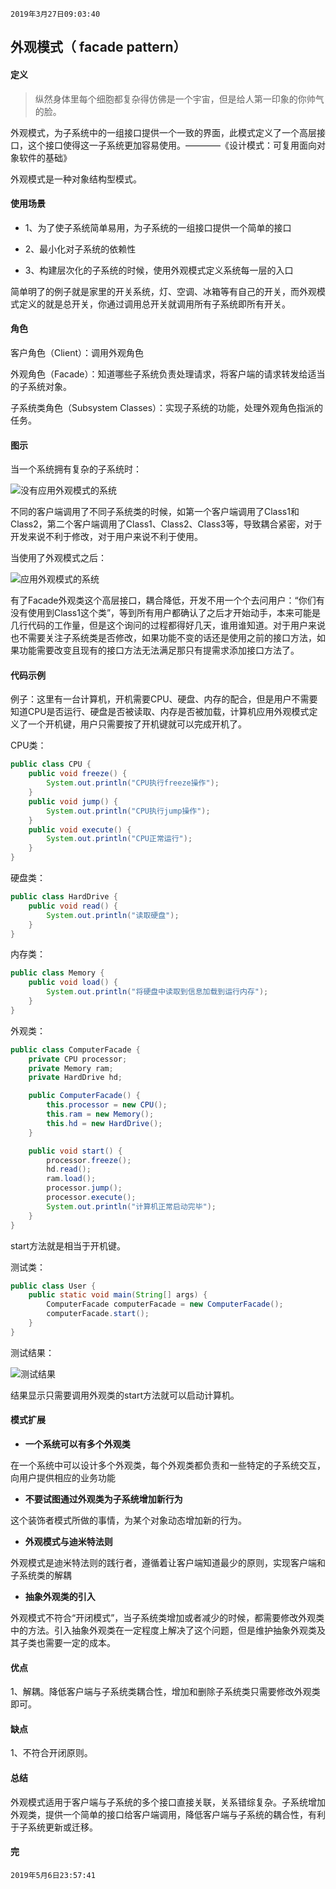 `2019年3月27日09:03:40`

## 外观模式（ facade pattern）

#### 定义

>纵然身体里每个细胞都复杂得仿佛是一个宇宙，但是给人第一印象的你帅气的脸。

外观模式，为子系统中的一组接口提供一个一致的界面，此模式定义了一个高层接口，这个接口使得这一子系统更加容易使用。————《设计模式：可复用面向对象软件的基础》

外观模式是一种对象结构型模式。

#### 使用场景

- 1、为了使子系统简单易用，为子系统的一组接口提供一个简单的接口

- 2、最小化对子系统的依赖性

- 3、构建层次化的子系统的时候，使用外观模式定义系统每一层的入口

简单明了的例子就是家里的开关系统，灯、空调、冰箱等有自己的开关，而外观模式定义的就是总开关，你通过调用总开关就调用所有子系统即所有开关。

#### 角色

客户角色（Client）：调用外观角色

外观角色（Facade）：知道哪些子系统负责处理请求，将客户端的请求转发给适当的子系统对象。

子系统类角色（Subsystem Classes）：实现子系统的功能，处理外观角色指派的任务。

#### 图示

当一个系统拥有复杂的子系统时：

![没有应用外观模式的系统](https://images.cnblogs.com/cnblogs_com/mingmingcome/1618392/o_facade-without-facade.jpg)

不同的客户端调用了不同子系统类的时候，如第一个客户端调用了Class1和Class2，第二个客户端调用了Class1、Class2、Class3等，导致耦合紧密，对于开发来说不利于修改，对于用户来说不利于使用。

当使用了外观模式之后：

![应用外观模式的系统](https://images.cnblogs.com/cnblogs_com/mingmingcome/1618392/o_facade-with-facade.jpg)

有了Facade外观类这个高层接口，耦合降低，开发不用一个个去问用户：“你们有没有使用到Class1这个类”，等到所有用户都确认了之后才开始动手，本来可能是几行代码的工作量，但是这个询问的过程都得好几天，谁用谁知道。对于用户来说也不需要关注子系统类是否修改，如果功能不变的话还是使用之前的接口方法，如果功能需要改变且现有的接口方法无法满足那只有提需求添加接口方法了。

#### 代码示例

例子：这里有一台计算机，开机需要CPU、硬盘、内存的配合，但是用户不需要知道CPU是否运行、硬盘是否被读取、内存是否被加载，计算机应用外观模式定义了一个开机键，用户只需要按了开机键就可以完成开机了。

CPU类：

```java
public class CPU {
    public void freeze() {
        System.out.println("CPU执行freeze操作");
    }
    public void jump() {
        System.out.println("CPU执行jump操作");
    }
    public void execute() {
        System.out.println("CPU正常运行");
    }
}
```

硬盘类：

```java
public class HardDrive {
    public void read() {
        System.out.println("读取硬盘");
    }
}
```

内存类：

```java
public class Memory {
    public void load() {
        System.out.println("将硬盘中读取到信息加载到运行内存");
    }
}
```

外观类：

```java
public class ComputerFacade {
    private CPU processor;
    private Memory ram;
    private HardDrive hd;

    public ComputerFacade() {
        this.processor = new CPU();
        this.ram = new Memory();
        this.hd = new HardDrive();
    }

    public void start() {
        processor.freeze();
        hd.read();
        ram.load();
        processor.jump();
        processor.execute();
        System.out.println("计算机正常启动完毕");
    }
}
```

start方法就是相当于开机键。

测试类：

```java
public class User {
    public static void main(String[] args) {
        ComputerFacade computerFacade = new ComputerFacade();
        computerFacade.start();
    }
}
```

测试结果：

![测试结果](https://images.cnblogs.com/cnblogs_com/mingmingcome/1618392/o_facade-example-result.png)

结果显示只需要调用外观类的start方法就可以启动计算机。

#### 模式扩展

- <b>一个系统可以有多个外观类</b>

在一个系统中可以设计多个外观类，每个外观类都负责和一些特定的子系统交互，向用户提供相应的业务功能

- <b>不要试图通过外观类为子系统增加新行为</b>

这个装饰者模式所做的事情，为某个对象动态增加新的行为。

- <b>外观模式与迪米特法则</b>

外观模式是迪米特法则的践行者，遵循着让客户端知道最少的原则，实现客户端和子系统类的解耦

- <b>抽象外观类的引入</b>

外观模式不符合“开闭模式”，当子系统类增加或者减少的时候，都需要修改外观类中的方法。引入抽象外观类在一定程度上解决了这个问题，但是维护抽象外观类及其子类也需要一定的成本。


#### 优点

1、解耦。降低客户端与子系统类耦合性，增加和删除子系统类只需要修改外观类即可。

#### 缺点

1、不符合开闭原则。

#### 总结

外观模式适用于客户端与子系统的多个接口直接关联，关系错综复杂。子系统增加外观类，提供一个简单的接口给客户端调用，降低客户端与子系统的耦合性，有利于子系统更新或迁移。

#### 完

`2019年5月6日23:57:41`
